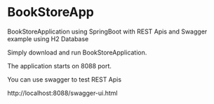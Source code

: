 # BookStoreApp
BookStoreApplication using SpringBoot with REST Apis and Swagger example using H2 Database

Simply download and run BookStoreApplication. 

The application starts on 8088 port.

You can use swagger to test REST Apis

http://localhost:8088/swagger-ui.html
